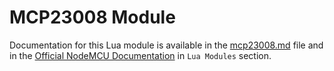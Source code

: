 # MCP23008 Module

Documentation for this Lua module is available in the [mcp23008.md](../../docs/en/lua-modules/mcp23008.md) file and in the [Official NodeMCU Documentation](https://nodemcu.readthedocs.io/) in `Lua Modules` section.